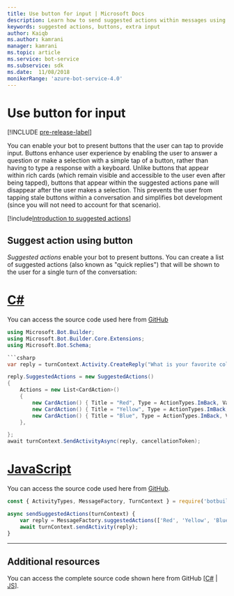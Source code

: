 ```yaml
---
title: Use button for input | Microsoft Docs
description: Learn how to send suggested actions within messages using the Bot Builder SDK for JavaScript.
keywords: suggested actions, buttons, extra input
author: Kaiqb
ms.author: kamrani
manager: kamrani
ms.topic: article
ms.service: bot-service
ms.subservice: sdk
ms.date:  11/08/2018
monikerRange: 'azure-bot-service-4.0'
---
```


# Use button for input

[!INCLUDE [pre-release-label](../includes/pre-release-label.md)]

You can enable your bot to present buttons that the user can tap to provide input. Buttons enhance user experience by enabling the user to answer a question or make a selection with a simple tap of a button, rather than having to type a response with a keyboard. Unlike buttons that appear within rich cards (which remain visible and accessible to the user even after being tapped), buttons that appear within the suggested actions pane will disappear after the user makes a selection. This prevents the user from tapping stale buttons within a conversation and simplifies bot development (since you will not need to account for that scenario).

[!include[Introduction to suggested actions](../includes/snippet-suggested-actions-intro.md)] 

## Suggest action using button

*Suggested actions* enable your bot to present buttons. You can create a list of suggested actions (also known as "quick replies") that will be shown to the user for a single turn of the conversation: 

# [C#](#tab/csharp)

You can access the source code used here from [GitHub](https://aka.ms/SuggestedActionsCSharp)

```csharp
using Microsoft.Bot.Builder;
using Microsoft.Bot.Builder.Core.Extensions;
using Microsoft.Bot.Schema;

```csharp
var reply = turnContext.Activity.CreateReply("What is your favorite color?");

reply.SuggestedActions = new SuggestedActions()
{
    Actions = new List<CardAction>()
    {
        new CardAction() { Title = "Red", Type = ActionTypes.ImBack, Value = "Red" },
        new CardAction() { Title = "Yellow", Type = ActionTypes.ImBack, Value = "Yellow" },
        new CardAction() { Title = "Blue", Type = ActionTypes.ImBack, Value = "Blue" },
    },

};
await turnContext.SendActivityAsync(reply, cancellationToken);
```

# [JavaScript](#tab/javascript)
You can access the source code used here from [GitHub](https://aka.ms/SuggestActionsJS).

```javascript
const { ActivityTypes, MessageFactory, TurnContext } = require('botbuilder');

async sendSuggestedActions(turnContext) {
    var reply = MessageFactory.suggestedActions(['Red', 'Yellow', 'Blue'], 'What is the best color?');
    await turnContext.sendActivity(reply);
}
```

---

## Additional resources

You can access the complete source code shown here from GitHub [[C#](https://aka.ms/SuggestedActionsCSharp) | [JS](https://aka.ms/SuggestActionsJS)].
